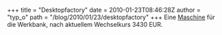 +++
title = "Desktopfactory"
date = 2010-01-23T08:46:28Z
author = "typ_o"
path = "/blog/2010/01/23/desktopfactory"
+++
Eine [Maschine](https://www.desktopfactory.com/) für die Werkbank, nach
aktuellem Wechselkurs 3430 EUR.
